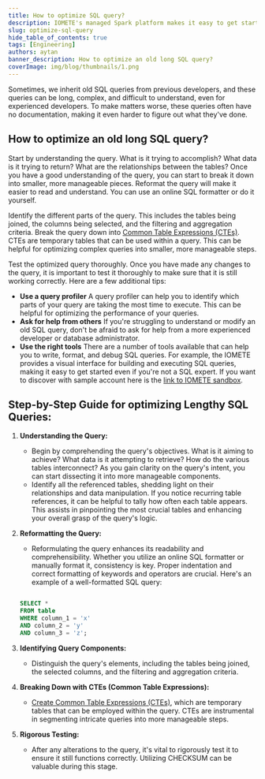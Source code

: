 ```yaml
---
title: How to optimize SQL query?
description: IOMETE's managed Spark platform makes it easy to get started with data analytics, with high performance, low costs, and simplified data management
slug: optimize-sql-query
hide_table_of_contents: true
tags: [Engineering]
authors: aytan
banner_description: How to optimize an old long SQL query?
coverImage: img/blog/thumbnails/1.png
---
```


Sometimes, we inherit old SQL queries from previous developers, and these queries can be long, complex, and difficult to understand, even for experienced developers. To make matters worse, these queries often have no documentation, making it even harder to figure out what they've done.

<!-- truncate -->

## **How to optimize an old long SQL query?**

Start by understanding the query. What is it trying to accomplish? What data is it trying to return? What are the relationships between the tables? Once you have a good understanding of the query, you can start to break it down into smaller, more manageable pieces. Reformat the query will make it easier to read and understand. You can use an online SQL formatter or do it yourself.

Identify the different parts of the query. This includes the tables being joined, the columns being selected, and the filtering and aggregation criteria. Break the query down into [Common Table Expressions (CTEs)](https://iomete.com/blog/common-table-expression). CTEs are temporary tables that can be used within a query. This can be helpful for optimizing complex queries into smaller, more manageable steps.

Test the optimized query thoroughly. Once you have made any changes to the query, it is important to test it thoroughly to make sure that it is still working correctly.
Here are a few additional tips:

- **Use a query profiler** A query profiler can help you to identify which parts of your query are taking the most time to execute. This can be helpful for optimizing the performance of your queries.
- **Ask for help from others** If you're struggling to understand or modify an old SQL query, don't be afraid to ask for help from a more experienced developer or database administrator.
- **Use the right tools** There are a number of tools available that can help you to write, format, and debug SQL queries. For example, the IOMETE provides a visual interface for building and executing SQL queries, making it easy to get started even if you're not a SQL expert. If you want to discover with sample account here is the [link to IOMETE sandbox](https://sandbox.iomete.com/auth/realms/iomete/protocol/openid-connect/registrations?client_id=app&response_type=code&scope=openid&redirect_uri=http://sandbox.iomete.com).

## **Step-by-Step Guide for optimizing Lengthy SQL Queries:**

1. **Understanding the Query:**
   - Begin by comprehending the query's objectives. What is it aiming to achieve? What data is it attempting to retrieve? How do the various tables interconnect? As you gain clarity on the query's intent, you can start dissecting it into more manageable components.
   - Identify all the referenced tables, shedding light on their relationships and data manipulation. If you notice recurring table references, it can be helpful to tally how often each table appears. This assists in pinpointing the most crucial tables and enhancing your overall grasp of the query's logic.
2. **Reformatting the Query:**

   - Reformulating the query enhances its readability and comprehensibility. Whether you utilize an online SQL formatter or manually format it, consistency is key. Proper indentation and correct formatting of keywords and operators are crucial. Here's an example of a well-formatted SQL query:

   ```sql

   SELECT *
   FROM table
   WHERE column_1 = 'x'
   AND column_2 = 'y'
   AND column_3 = 'z';

   ```

3. **Identifying Query Components:**
   - Distinguish the query's elements, including the tables being joined, the selected columns, and the filtering and aggregation criteria.
4. **Breaking Down with CTEs (Common Table Expressions):**
   - [Create Common Table Expressions (CTEs)](https://iomete.com/blog/common-table-expression), which are temporary tables that can be employed within the query. CTEs are instrumental in segmenting intricate queries into more manageable steps.
5. **Rigorous Testing:**
   - After any alterations to the query, it's vital to rigorously test it to ensure it still functions correctly. Utilizing CHECKSUM can be valuable during this stage.
